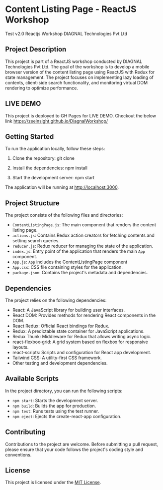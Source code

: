 # Content Listing Page - ReactJS Workshop

Test v2.0
Reactjs Workshop
DIAGNAL Technologies Pvt Ltd

## Project Description
This project is part of a ReactJS workshop conducted by DIAGNAL Technologies Pvt Ltd. The goal of the workshop is to develop a mobile browser version of the content listing page using ReactJS with Redux for state management. The project focuses on implementing lazy loading of contents, client-side search functionality, and monitoring virtual DOM rendering to optimize performance.

## LIVE DEMO
This project is deployed to GH Pages for LIVE DEMO. Checkout the below link
https://zeeinsight.github.io/DiagnalWorkshop/

## Getting Started

To run the application locally, follow these steps:

1. Clone the repository: git clone <repository-url>

2. Install the dependencies: npm install

3. Start the development server: npm start



The application will be running at [http://localhost:3000](http://localhost:3000).

## Project Structure

The project consists of the following files and directories:

- `ContentListingPage.js`: The main component that renders the content listing page.
- `actions.js`: Contains Redux action creators for fetching contents and setting search queries.
- `reducer.js`: Redux reducer for managing the state of the application.
- `index.js`: Entry point of the application that renders the main `App` component.
- `App.js`: `App` includes the ContentListingPage component
- `App.css`: CSS file containing styles for the application.
- `package.json`: Contains the project's metadata and dependencies.

## Dependencies

The project relies on the following dependencies:

- React: A JavaScript library for building user interfaces.
- React DOM: Provides methods for rendering React components in the DOM.
- React Redux: Official React bindings for Redux.
- Redux: A predictable state container for JavaScript applications.
- Redux Thunk: Middleware for Redux that allows writing async logic.
- react-flexbox-grid: A grid system based on flexbox for responsive layouts.
- react-scripts: Scripts and configuration for React app development.
- Tailwind CSS: A utility-first CSS framework.
- Other testing and development dependencies.

## Available Scripts

In the project directory, you can run the following scripts:

- `npm start`: Starts the development server.
- `npm build`: Builds the app for production.
- `npm test`: Runs tests using the test runner.
- `npm eject`: Ejects the create-react-app configuration.

## Contributing

Contributions to the project are welcome. Before submitting a pull request, please ensure that your code follows the project's coding style and conventions.

## License

This project is licensed under the [MIT License](LICENSE).




